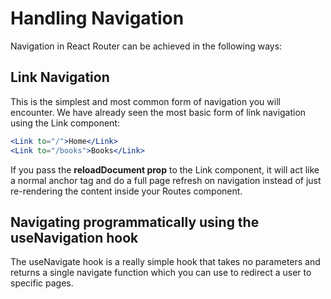 # Handling Navigation

Navigation in React Router can be achieved in the following ways:

## Link Navigation

This is the simplest and most common form of navigation you will encounter. We have already seen the most basic form of link navigation using the Link component:

```jsx
<Link to="/">Home</Link>
<Link to="/books">Books</Link>
```

If you pass the **reloadDocument prop** to the Link component, it will act like a normal anchor tag and do a full page refresh on navigation instead of just re-rendering the content inside your Routes component.

## Navigating programmatically using the useNavigation hook

The useNavigate hook is a really simple hook that takes no parameters and returns a single navigate function which you can use to redirect a user to specific pages.

